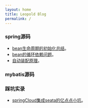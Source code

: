 ```yaml
---
layout: home
title: Leopold Blog
permalink: /
---
```


### spring源码

- [bean生命周期的初始化总结](https://markdown.com.cn)。
- [bean的循环依赖问题](https://markdown.com.cn)。
- [自动装配原理](https://markdown.com.cn)。

### mybatis源码


### 踩坑实录

- [springCloud集成seata的亿点点小坑](https://markdown.com.cn)。